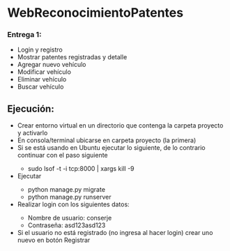# WebReconocimientoPatentes

<h3>Entrega 1:</h3>
<ul>
  <li>Login y registro</li>
  <li>Mostrar patentes registradas y detalle</li>
  <li>Agregar nuevo vehículo</li>
  <li>Modificar vehículo</li>
  <li>Eliminar vehículo</li>
  <li>Buscar vehículo</li>
</ul>

<h2>Ejecución:</h2>
<ul>
  <li>Crear entorno virtual en un directorio que contenga la carpeta proyecto y activarlo</li>
  <li>En consola/terminal ubicarse en carpeta proyecto (la primera)</li>
  <li>Si se está usando en Ubuntu ejecutar lo siguiente, de lo contrario continuar con el paso siguiente</li>
  <ul>
    <li>sudo lsof -t -i tcp:8000 | xargs kill -9</li>
  </ul>
  <li>Ejecutar</li>
  <ul>
    <li>python manage.py migrate</li>
    <li>python manage.py runserver</li>
  </ul>
  <li>Realizar login con los siguientes datos:</li>
  <ul>
    <li>Nombre de usuario: conserje</li>
    <li>Contraseña: asd123asd123</li>
  </ul>
  <li>Si el usuario no está registrado (no ingresa al hacer login) crear uno nuevo en botón Registrar</li>
</ul>
